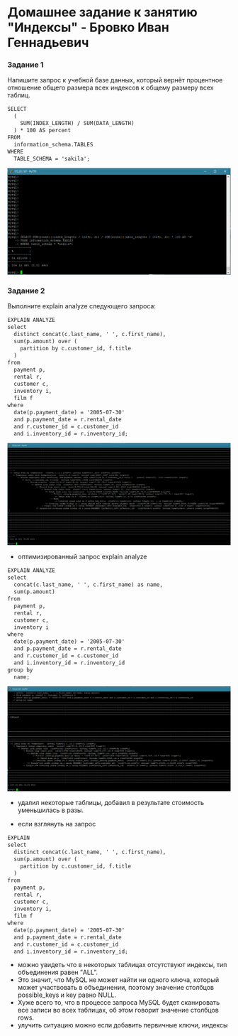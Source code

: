 # Домашнее задание к занятию "Индексы" - Бровко Иван Геннадьевич

### Задание 1
Напишите запрос к учебной базе данных, который вернёт процентное отношение общего размера всех индексов к общему размеру всех таблиц.
```
SELECT 
  (
    SUM(INDEX_LENGTH) / SUM(DATA_LENGTH)
  ) * 100 AS percent 
FROM 
  information_schema.TABLES 
WHERE 
  TABLE_SCHEMA = 'sakila';
```
![скрин](img/hw-12-05/1.png)

### Задание 2

Выполните explain analyze следующего запроса:
```
EXPLAIN ANALYZE 
select 
  distinct concat(c.last_name, ' ', c.first_name), 
  sum(p.amount) over (
    partition by c.customer_id, f.title
  ) 
from 
  payment p, 
  rental r, 
  customer c, 
  inventory i, 
  film f 
where 
  date(p.payment_date) = '2005-07-30' 
  and p.payment_date = r.rental_date 
  and r.customer_id = c.customer_id 
  and i.inventory_id = r.inventory_id;
```
![скрин](img/hw-12-05/2.png)


* оптимизированный запрос explain analyze
```
EXPLAIN ANALYZE 
select 
  concat(c.last_name, ' ', c.first_name) as name, 
  sum(p.amount) 
from 
  payment p, 
  rental r, 
  customer c, 
  inventory i 
where 
  date(p.payment_date) = '2005-07-30' 
  and p.payment_date = r.rental_date 
  and r.customer_id = c.customer_id 
  and i.inventory_id = r.inventory_id 
group by 
  name;
```
![скрин](img/hw-12-05/2-1.png)

* удалил некоторые таблицы, добавил в результате стоимость уменьшилась в разы.


* если взглянуть на запрос

```
EXPLAIN 
select 
  distinct concat(c.last_name, ' ', c.first_name), 
  sum(p.amount) over (
    partition by c.customer_id, f.title
  ) 
from 
  payment p, 
  rental r, 
  customer c, 
  inventory i, 
  film f 
where 
  date(p.payment_date) = '2005-07-30' 
  and p.payment_date = r.rental_date 
  and r.customer_id = c.customer_id 
  and i.inventory_id = r.inventory_id;
```

* можно увидеть что в некоторых таблицах отсутствуют индексы, тип объединения равен ”ALL”.
* Это значит, что MySQL не может найти ни одного ключа, который может участвовать в объединении, поэтому значение столбцов possible_keys и key равно NULL.
* Хуже всего то, что в процессе запроса MySQL будет сканировать все записи во всех таблицах, об этом говорит значение столбцов rows.
* улучить ситуацию можно если добавить первичные ключи, индексы
